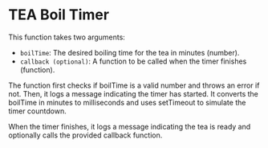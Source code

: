 # TEA Boil Timer

This function takes two arguments:

- `boilTime`: The desired boiling time for the tea in minutes (number).
- `callback (optional)`: A function to be called when the timer finishes (function).

The function first checks if boilTime is a valid number and throws an error if not. Then, it logs a message indicating the timer has started. It converts the boilTime in minutes to milliseconds and uses setTimeout to simulate the timer countdown.

When the timer finishes, it logs a message indicating the tea is ready and optionally calls the provided callback function.
